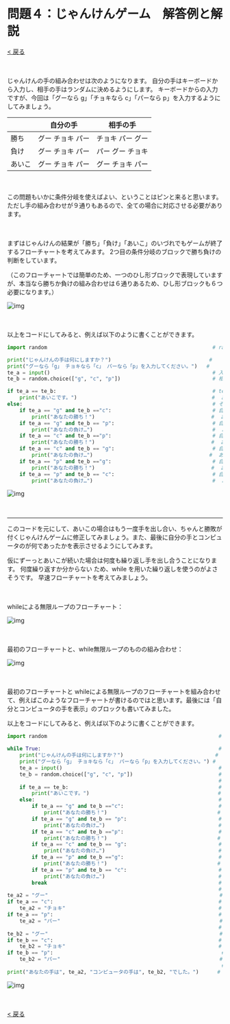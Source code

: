 # 問題４：じゃんけんゲーム　解答例と解説

[< 戻る](../)

　

じゃんけんの手の組み合わせは次のようになります。
自分の手はキーボードから入力し、相手の手はランダムに決めるようにします。
キーボードからの入力ですが、今回は「グーなら g」「チョキなら c」「パーなら p」を入力するようにしてみましょう。

|        | 自分の手         | 相手の手         |
| ------ | ---------------- | ---------------- |
| 勝ち   | グー チョキ パー | チョキ パー グー |
| 負け   | グー チョキ パー | パー グー チョキ |
| あいこ | グー チョキ パー | グー チョキ パー |

　

この問題もいかに条件分岐を使えばよい、ということはピンと来ると思います。ただし手の組み合わせが９通りもあるので、全ての場合に対応させる必要があります。

　

まずはじゃんけんの結果が「勝ち」「負け」「あいこ」のいづれでもゲームが終了するフローチャートを考えてみます。
2つ目の条件分岐のブロックで勝ち負けの判断をしています。

（このフローチャートでは簡単のため、一つのひし形ブロックで表現していますが、本当なら勝ちか負けの組み合わせは６通りあるため、ひし形ブロックも６つ必要になります。）

![img](assets/image5.png)

　

以上をコードにしてみると、例えば以下のように書くことができます。

```python
import random                                                      # randomモジュールをインポート

print("じゃんけんの手は何にしますか？")                                #  
print("グーなら「g」 チョキなら「c」 パーなら「p」を入力してください。")   #  
te_a = input()                                                     # 入力した文字列を te_a に代入
te_b = random.choice(["g", "c", "p"])                              # 相手の手をランダムに選び、te_b に代入

if te_a == te_b:                                                   # te_a と te_b が同じ場合は…
    print("あいこです。")                                            #  あいこです。
else:                                                              # そうではなくて…
    if te_a == "g" and te_b =="c":                                 # 自分：グー 相手：チョキ ならば…
        print("あなたの勝ち！")                                      #  あなたの勝ち！
    if te_a == "g" and te_b == "p":                                # 自分：グー 相手：パー ならば…
        print("あなたの負け…")                                       #  あなたの負け…
    if te_a == "c" and te_b =="p":                                 # 自分：チョキ 相手：パー ならば…
        print("あなたの勝ち！")                                      #  あなたの勝ち！
    if te_a == "c" and te_b == "g":                                # 自分：チョキ 相手：グー ならば…
        print("あなたの負け…")                                      #  あなたの負け…
    if te_a == "p" and te_b =="g":                                 # 自分：パー 相手：グー ならば…
        print("あなたの勝ち！")                                      #  あなたの勝ち！
    if te_a == "p" and te_b == "c":                                # 自分：パー 相手：チョキ ならば…
        print("あなたの負け…")                                       #  あなたの負け…
```

![img](assets/image2.png)

　

---

このコードを元にして、あいこの場合はもう一度手を出し合い、ちゃんと勝敗が付くじゃんけんゲームに修正してみましょう。また、最後に自分の手とコンピュータのが何であったかを表示させるようにしてみます。

仮にずーっとあいこが続いた場合は何度も繰り返し手を出し合うことになります。
何度繰り返すか分からない ため、while を用いた繰り返しを使うのがよさそうです。
早速フローチャートを考えてみましょう。

　

whileによる無限ループのフローチャート：

![img](assets/image3.png)

　

最初のフローチャートと、while無限ループのものの組み合わせ：

![img](assets/image1.png)

　

最初のフローチャートと whileによる無限ループのフローチャートを組み合わせて、例えばこのようなフローチャートが書けるのではと思います。最後には「自分とコンピュータの手を表示」のブロックも書いてみました。


以上をコードにしてみると、例えば以下のように書くことができます。

```python
import random                                                        # randomモジュールをインポート

while True:                                                          # whileによる無限ループ
    print("じゃんけんの手は何にしますか？")                              #  
    print("グーなら「g」 チョキなら「c」 パーなら「p」を入力してください。") #  
    te_a = input()                                                   # 入力した文字列を te_a に代入
    te_b = random.choice(["g", "c", "p"])                            # 相手の手をランダムに選び、te_b に代入
                                                                     #  
    if te_a == te_b:                                                 # te_a と te_b が同じ場合は…
        print("あいこです。")                                          #  あいこです。
    else:                                                            # そうではなくて…
        if te_a == "g" and te_b =="c":                               #  自分：グー 相手：チョキ ならば…
            print("あなたの勝ち！")                                    #   あなたの勝ち！
        if te_a == "g" and te_b == "p":                              #  自分：グー 相手：パー ならば…
            print("あなたの負け…")                                     #   あなたの負け…
        if te_a == "c" and te_b =="p":                               #  自分：チョキ 相手：パー ならば…
            print("あなたの勝ち！")                                    #   あなたの勝ち！
        if te_a == "c" and te_b == "g":                              #  自分：チョキ 相手：グー ならば…
            print("あなたの負け…")                                     #   あなたの負け…
        if te_a == "p" and te_b =="g":                               #  自分：パー 相手：グー ならば…
            print("あなたの勝ち！")                                    #   あなたの勝ち！
        if te_a == "p" and te_b == "c":                              #  自分：パー 相手：チョキ ならば…
            print("あなたの負け…")                                     #   あなたの負け…
        break                                                        #  ループ脱出！
                                                                     #  
te_a2 = "グー"                                                        # te_a2にとりあえず「グー」の文字列を代入
if te_a == "c":                                                      # もし te_a が「c」ならば…
    te_a2 = "チョキ"                                                  #  te_a2 に「チョキ」を代入
if te_a == "p":                                                      # もし te_a が「p」ならば…
    te_a2 = "パー"                                                    #  te_a2 に「パー」を代入
                                                                     #  
te_b2 = "グー"                                                        # te_b2にとりあえず「グー」の文字列を代入
if te_b == "c":                                                      # もし te_b が「c」ならば…
    te_b2 = "チョキ"                                                  #  te_b2 に「チョキ」を代入
if te_b == "p":                                                       # もし te_b が「p」ならば…
    te_b2 = "パー"                                                    #  te_b2 に「パー」を代入
                                                                      #  
print("あなたの手は", te_a2, "コンピュータの手は", te_b2, "でした。")      # 自分とコンピュータの手を表示
```

![img](assets/image4.png)

　

[< 戻る](../)